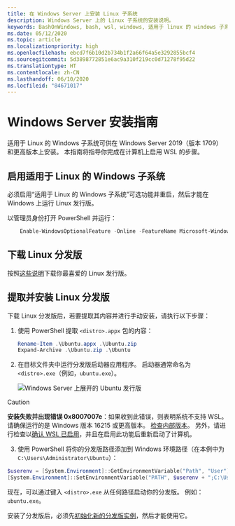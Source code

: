 ```yaml
---
title: 在 Windows Server 上安装 Linux 子系统
description: Windows Server 上的 Linux 子系统的安装说明。
keywords: BashOnWindows, bash, wsl, windows, 适用于 linux 的 windows 子系统, windowssubsystem, ubuntu, windows server
ms.date: 05/12/2020
ms.topic: article
ms.localizationpriority: high
ms.openlocfilehash: ebcd7f6b10d2b734b1f2a66f64a5e3292855bcf4
ms.sourcegitcommit: 5d3898772851e6ac9a310f219cc0d71278f95d22
ms.translationtype: HT
ms.contentlocale: zh-CN
ms.lasthandoff: 06/10/2020
ms.locfileid: "84671017"
---
```

# <a name="windows-server-installation-guide"></a>Windows Server 安装指南

适用于 Linux 的 Windows 子系统可供在 Windows Server 2019（版本 1709）和更高版本上安装。 本指南将指导你完成在计算机上启用 WSL 的步骤。

## <a name="enable-the-windows-subsystem-for-linux"></a>启用适用于 Linux 的 Windows 子系统

必须启用“适用于 Linux 的 Windows 子系统”可选功能并重启，然后才能在 Windows 上运行 Linux 发行版。

以管理员身份打开 PowerShell 并运行：

```powershell
    Enable-WindowsOptionalFeature -Online -FeatureName Microsoft-Windows-Subsystem-Linux

```

## <a name="download-a-linux-distribution"></a>下载 Linux 分发版

按照[这些说明](install-manual.md)下载你最喜爱的 Linux 发行版。

## <a name="extract-and-install-a-linux-distribution"></a>提取并安装 Linux 分发版

下载 Linux 分发版后，若要提取其内容并进行手动安装，请执行以下步骤：

1. 使用 PowerShell 提取 `<distro>.appx` 包的内容：

    ```powershell
    Rename-Item .\Ubuntu.appx .\Ubuntu.zip
    Expand-Archive .\Ubuntu.zip .\Ubuntu
    ```

2. 在目标文件夹中运行分发版启动器应用程序。 启动器通常命名为 `<distro>.exe`（例如，`ubuntu.exe`）。

    ![Windows Server 上展开的 Ubuntu 发行版](media/server-appx-expand.png)

> [!CAUTION]
> **安装失败并出现错误 0x8007007e**：如果收到此错误，则表明系统不支持 WSL。 请确保运行的是 Windows 版本 16215 或更高版本。 [检查内部版本](troubleshooting.md#check-your-build-number)。 另外，请进行检查以[确认 WSL 已启用](troubleshooting.md#confirm-wsl-is-enabled)，并且在启用此功能后重新启动了计算机。  

3. 使用 PowerShell 将你的分发版路径添加到 Windows 环境路径（在本例中为 `C:\Users\Administrator\Ubuntu`）：

```powershell
$userenv = [System.Environment]::GetEnvironmentVariable("Path", "User")
[System.Environment]::SetEnvironmentVariable("PATH", $userenv + ";C:\Users\Administrator\Ubuntu", "User")
```

现在，可以通过键入 `<distro>.exe` 从任何路径启动你的分发版。 例如： `ubuntu.exe`。

安装了分发版后，必须先[初始化新的分发版实例](initialize-distro.md)，然后才能使用它。
